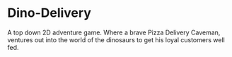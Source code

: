# Dino-Delivery

A top down 2D adventure game. Where a brave Pizza Delivery Caveman, ventures out into the world of the dinosaurs to get his loyal customers well fed. 
